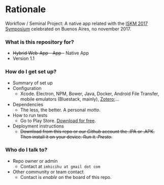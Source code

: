 # Rationale #

Workflow / Seminal Project: A native app related with the [ISKM 2017 Symposium](www.imhicihu-conicet.gob.ar/iskm2017) celebrated on Buenos Aires, no november 2017.

### What is this repository for? ###

* ~~Hybrid Web-App - App -~~ Native App
* Version 1.1


### How do I get set up? ###

* Summary of set up
* Configuration
     - Xcode. Electron, NPM, Bower, Java, Docker, Android File Transfer, mobile emulators (Bluestack, mainly), [Zotero](https://www.zotero.org/);...
* Dependencies
     - The less, the better. A personal _motto_.
* How to run tests
     - Go to Play Store. [Download for free](https://play.google.com/store/apps/details?id=com.iskm2017.app_120833_124594&hl=es).
* Deployment instructions
     - ~~Download from this repo or our _Github_ account the .IPA or .APK. Then install it on your device. Run it. _Presto_.~~


### Who do I talk to? ###

* Repo owner or admin
     - Contact at `imhicihu at gmail dot com`
* Other community or team contact
     - Contact is _enable_ on the board of this repo. 
